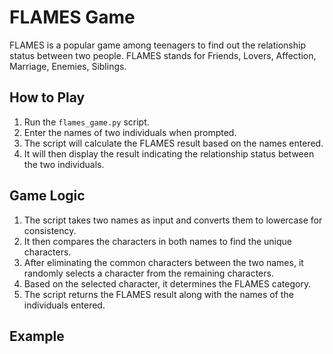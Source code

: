 # FLAMES Game

FLAMES is a popular game among teenagers to find out the relationship status between two people. FLAMES stands for Friends, Lovers, Affection, Marriage, Enemies, Siblings.

## How to Play

1. Run the `flames_game.py` script.
2. Enter the names of two individuals when prompted.
3. The script will calculate the FLAMES result based on the names entered.
4. It will then display the result indicating the relationship status between the two individuals.

## Game Logic

1. The script takes two names as input and converts them to lowercase for consistency.
2. It then compares the characters in both names to find the unique characters.
3. After eliminating the common characters between the two names, it randomly selects a character from the remaining characters.
4. Based on the selected character, it determines the FLAMES category.
5. The script returns the FLAMES result along with the names of the individuals entered.

## Example

